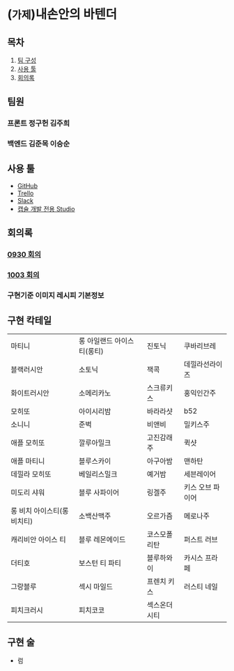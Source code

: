 # (`가제`)내손안의 바텐더

## 목차

1. [팀 구성](#팀원)
1. [사용 툴](#사용-툴)
1. [회의록](#회의록)

## 팀원

### 프론트 정구헌 김주희

### 백엔드 김준목 이승순 

## 사용 툴

- [GitHub](https://github.com/TKvl6/myhand.Bartender)
- [Trello](https://trello.com/b/7OGe4zzt/%EC%B9%B5%ED%85%8C%EC%9D%BC)
- [Slack](https://www.slack.com)
- [캡슐 개발 전용 Studio](https://bixbydevelopers.com/)

## 회의록

### [0930 회의](/회의록/0930)

### [1003 회의](/회의록/1003)

### 구현기준 이미지 레시피  기본정보

## 구현 칵테일

|||||
|-|-|-|-|
|마티니|롱 아일랜드 아이스티(롱티)|진토닉|쿠바리브레|
|블랙러시안|소토닉|잭콕|데낄라선라이즈|
|화이트러시안|소메리카노|스크류키스|홍익인간주|
|모히또|아이시리밤|바라라샷|b52|
|소니니|준벅|비앤비|밀키스주|
|애플 모히또|깔루아밀크|고진감래주|퀵샷|
|애플 마티니|블루스카이|아구아밤|맨하탄|
|데낄라 모히또|베일리스밀크|예거밤|세븐레이어|
|미도리 샤워|블루 사파이어|링겔주|키스 오브 파이어|
|롱 비치 아이스티(롱비치티)|소백산맥주|오르가즘|메로나주|
|캐리비안 아이스 티|블루 레몬에이드|코스모폴리탄|퍼스트 러브|
|더티호|보스턴 티 파티|블루하와이|카시스 프라페|
|그랑블루|섹시 마일드|프렌치 키스|러스티 네일|
|피치크러시|피치코코|섹스온더시티||

## 구현 술

- 럼
